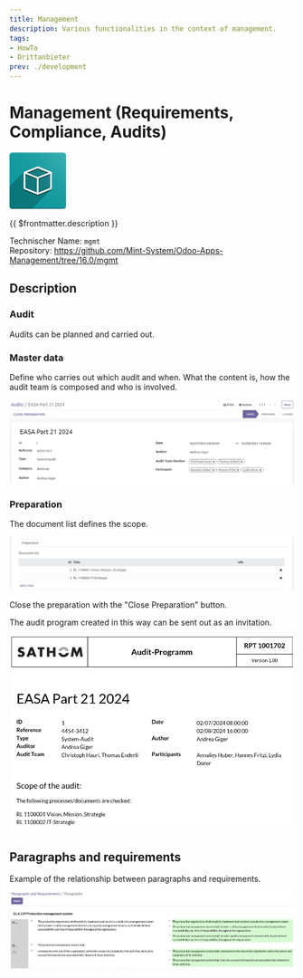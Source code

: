 ```yaml
---
title: Management
description: Various functionalities in the context of management.
tags:
- HowTo
- Drittanbieter
prev: ./development
---
```

# Management (Requirements, Compliance, Audits)
![icon_oms_box](attachments/icon_oms_box.png)

{{ $frontmatter.description }}

Technischer Name: `mgmt`\
Repository: <https://github.com/Mint-System/Odoo-Apps-Management/tree/16.0/mgmt>

## Description

### Audit

Audits can be planned and carried out.

### Master data

Define who carries out which audit and when. What the content is, how the audit team is composed and who is involved.

![](attachments/Pasted%20image%2020240107195613.png)

### Preparation

The document list defines the scope.

![](attachments/Pasted%20image%2020240107195642.png)

Close the preparation with the "Close Preparation" button.

The audit program created in this way can be sent out as an invitation.

![](attachments/Pasted%20image%2020240107195715.png)

## Paragraphs and requirements

Example of the relationship between paragraphs and requirements.

![](attachments/Pasted%20image%2020240107195810.png)

